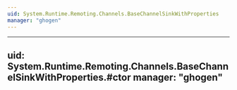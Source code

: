 ```yaml
---
uid: System.Runtime.Remoting.Channels.BaseChannelSinkWithProperties
manager: "ghogen"
---
```


---
uid: System.Runtime.Remoting.Channels.BaseChannelSinkWithProperties.#ctor
manager: "ghogen"
---
